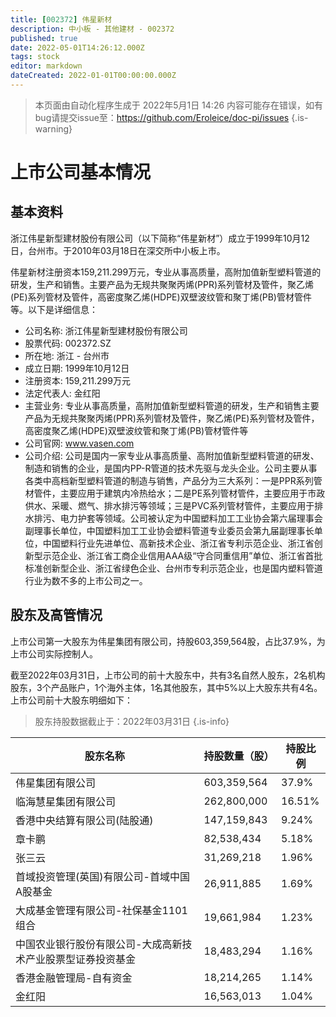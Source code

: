 ```yaml
---
title: [002372] 伟星新材
description: 中小板 - 其他建材 - 002372
published: true
date: 2022-05-01T14:26:12.000Z
tags: stock
editor: markdown
dateCreated: 2022-01-01T00:00:00.000Z
---
```


> 本页面由自动化程序生成于 2022年5月1日 14:26
> 内容可能存在错误，如有bug请提交issue至：https://github.com/Eroleice/doc-pi/issues
{.is-warning}

# 上市公司基本情况

## 基本资料

浙江伟星新型建材股份有限公司（以下简称“伟星新材”）成立于1999年10月12日，台州市。于2010年03月18日在深交所中小板上市。

伟星新材注册资本159,211.299万元，专业从事高质量，高附加值新型塑料管道的研发，生产和销售。主要产品为无规共聚聚丙烯(PPR)系列管材及管件，聚乙烯(PE)系列管材及管件，高密度聚乙烯(HDPE)双壁波纹管和聚丁烯(PB)管材管件等。以下是详细信息：

- 公司名称: 浙江伟星新型建材股份有限公司
- 股票代码: 002372.SZ
- 所在地: 浙江 - 台州市
- 成立日期: 1999年10月12日
- 注册资本: 159,211.299万元
- 法定代表人: 金红阳
- 主营业务: 专业从事高质量，高附加值新型塑料管道的研发，生产和销售主要产品为无规共聚聚丙烯(PPR)系列管材及管件，聚乙烯(PE)系列管材及管件，高密度聚乙烯(HDPE)双壁波纹管和聚丁烯(PB)管材管件等
- 公司官网: www.vasen.com
- 公司介绍: 公司是国内一家专业从事高质量、高附加值新型塑料管道的研发、制造和销售的企业，是国内PP-R管道的技术先驱与龙头企业。公司主要从事各类中高档新型塑料管道的制造与销售，产品分为三大系列：一是PPR系列管材管件，主要应用于建筑内冷热给水；二是PE系列管材管件，主要应用于市政供水、采暖、燃气、排水排污等领域；三是PVC系列管材管件，主要应用于排水排污、电力护套等领域。公司被认定为中国塑料加工工业协会第六届理事会副理事长单位，中国塑料加工工业协会塑料管道专业委员会第九届副理事长单位，中国塑料行业先进单位、高新技术企业、浙江省专利示范企业、浙江省创新型示范企业、浙江省工商企业信用AAA级“守合同重信用”单位、浙江省首批标准创新型企业、浙江省绿色企业、台州市专利示范企业，也是国内塑料管道行业为数不多的上市公司之一。


## 股东及高管情况

上市公司第一大股东为伟星集团有限公司，持股603,359,564股，占比37.9%，为上市公司实际控制人。

截至2022年03月31日，上市公司的前十大股东中，共有3名自然人股东，2名机构股东，3个产品账户，1个海外主体，1名其他股东，其中5%以上大股东共有4名。上市公司前十大股东明细如下：

> 股东持股数据截止于：2022年03月31日
{.is-info}

| 股东名称 | 持股数量（股） | 持股比例 |
| --- | --- | --- |
| 伟星集团有限公司 | 603,359,564 | 37.9% |
| 临海慧星集团有限公司 | 262,800,000 | 16.51% |
| 香港中央结算有限公司(陆股通) | 147,159,843 | 9.24% |
| 章卡鹏 | 82,538,434 | 5.18% |
| 张三云 | 31,269,218 | 1.96% |
| 首域投资管理(英国)有限公司-首域中国A股基金 | 26,911,885 | 1.69% |
| 大成基金管理有限公司-社保基金1101组合 | 19,661,984 | 1.23% |
| 中国农业银行股份有限公司-大成高新技术产业股票型证券投资基金 | 18,483,294 | 1.16% |
| 香港金融管理局-自有资金 | 18,214,265 | 1.14% |
| 金红阳 | 16,563,013 | 1.04% |





